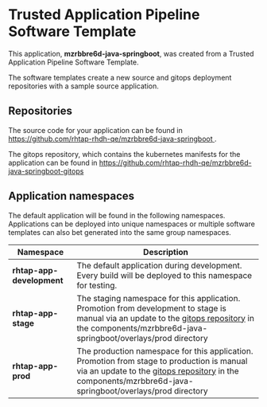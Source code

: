# Trusted Application Pipeline Software Template

This application, **mzrbbre6d-java-springboot**, was created from a Trusted Application Pipeline Software Template.

The software templates create a new source and gitops deployment repositories with a sample source application. 

## Repositories

The source code for your application can be found in [https://github.com/rhtap-rhdh-qe/mzrbbre6d-java-springboot ](https://github.com/rhtap-rhdh-qe/mzrbbre6d-java-springboot ).
 
The gitops repository, which contains the kubernetes manifests for the application can be found in 
[https://github.com/rhtap-rhdh-qe/mzrbbre6d-java-springboot-gitops ](https://github.com/rhtap-rhdh-qe/mzrbbre6d-java-springboot-gitops ) 

## Application namespaces 

The default application will be found in the following namespaces. Applications can be deployed into unique namespaces or multiple software templates can also bet generated into the same group namespaces.  

|  Namespace   |  Description   |  
| -------- | -------- |   
| **rhtap-app-development** | The default application during development. Every build will be deployed to this namespace for testing. | 
| **rhtap-app-stage** | The staging namespace for this application. Promotion from development to stage is manual via an update to the [gitops repository](https://github.com/rhtap-rhdh-qe/mzrbbre6d-java-springboot-gitops ) in the components/mzrbbre6d-java-springboot/overlays/prod directory |  
| **rhtap-app-prod** | The production namespace for this application. Promotion from stage to production is manual via an update to the [gitops repository](https://github.com/rhtap-rhdh-qe/mzrbbre6d-java-springboot-gitops ) in the components/mzrbbre6d-java-springboot/overlays/prod directory | 